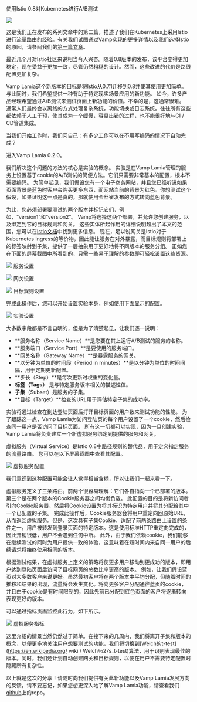 使用Istio 0.8对Kubernetes进行A/B测试

![](https://cdn-images-1.medium.com/max/800/1*SEDs0n1m8vhTPlxOhrudJA.png)

这是我们正在发布的系列文章中的第二篇，描述了我们在Kubernetes上采用Istio进行流量路由的经验。有关我们试图通过Vamp实现的更多详情以及我们选择Istio的原因，请参阅我们的[第一篇文章](https://medium.com/vamp-io/putting-istio-to-work-8513f5218c51)。

最近几个月对Istio社区来说相当令人兴奋。随着0.8版本的发布，该平台变得更加稳定，现在受益于更加一致，尽管仍然粗糙的设计。然而，这些改进的代价是路线配置更加复杂。

Vamp Lamia这个新版本的目标是将Istio从0.7.1迁移到0.8并使其使用更加简单。与此同时，我们希望提供一种有助于特定现实场景应用的新功能。
如今，许多产品经理希望通过A/B测试来测试页面上新功能的价值。不幸的是，这通常很难。
通常人们最终会以离线的方式处理复杂系统，功能切换或日志系统。往往所有这些都依赖于人工干预，使其成为一个缓慢，容易出错的过程，也不能很好地与CI / CD管道集成。

当我们开始工作时，我们问自己：有多少工作可以在不用写编码的情况下自动完成？

进入Vamp Lamia 0.2.0。

我们解决这个问题的方法的核心是实验的概念。
实验是在Vamp Lamia管理的服务上设置基于cookie的A/B测试的简便方法。它们只需要非常基本的配置，根本不需要编码。
为简单起见，我们假设您有一个电子商务网站，并且您已经听说如果页面背景是蓝色时客户会购买更多东西，而网站当前的背景为红色。你想测试这个假设，如果证明这一点是真的，那就使用金丝雀发布的方式转向蓝色背景。

为此，您必须部署要测试的两个版本并标记它们，例如，“version1”和“version2”。 Vamp将选择这两个部署，并允许您创建服务，以及绑定到它的目标规则和网关。
这些实体所起作用的详细说明超出了本文的范围，您可以在[Istio文档](https://istio.io/docs/)中找到更多信息。
现在，足以说网关是Istio对于Kubernetes Ingress的等价物，因此能让服务在对外暴露，而目标规则将部署上的标签映射到子集，提供了一层抽象用于更好地将不同版本的服务分组。
正如您在下面的屏幕截图中所看到的，只需一些易于理解的参数即可轻松设置这些资源。

![](https://cdn-images-1.medium.com/max/800/1*PP5sAruEiaScSLOAfPB5ag.png)
服务设置

![](https://cdn-images-1.medium.com/max/800/1*9WAKB46rHvN-9qDtFvNOtQ.png)
网关设置

![](https://cdn-images-1.medium.com/max/800/1*LkGPB6j0HmOYTS5Mpk4MAA.png)
目标规则设置

完成此操作后，您可以开始设置实验本身，例如使用下面显示的配置。

![](https://cdn-images-1.medium.com/max/800/1*SlV79_8kbprKbbutXp7Spg.png)
实验设置

大多数字段都是不言自明的，但是为了清楚起见，让我们逐一说明：

 -  **服务名称（Service Name）**是您要在其上运行A/B测试的服务的名称。
 -  **服务端口（Service Port）**是要使用的服务端口。
 -  **网关名称（Gateway Name）**是暴露服务的网关。
 -  **以分钟为单位的时间段（Period in minutes）**是以分钟为单位的时间间隔，用于定期更新配置。
-  **步长（Step）**是每次更新时权重的变化量。
 -  **标签（Tags）** 是与特定服务版本相关的描述性值。
 -  **子集**（Subset）是服务的子集。
 -  **目标（Target）**检查的URL用于评估特定子集的成功率。

实验将通过检查在到达登陆页面后打开目标页面的用户数来测试功能的性能。
为了跟踪这一点，Vamp Lamia为访问登陆页的每个用户设置了一个cookie，然后检查同一用户是否访问了目标页面。
所有这一切都可以实现，因为一旦创建实验，Vamp Lamia将负责建立一个新虚拟服务绑定到提供的服务和网关。

虚拟服务（Virtual Service）是Istio 0.8中路径规则的替代品，用于定义指定服务的流量路由。
您可以在以下屏幕截图中查看其配置。

![](https://cdn-images-1.medium.com/max/800/1*2VxrlhZT4_ReuZBzaasNVg.png)
虚拟服务配置

我们意识到这种配置可能会让人觉得相当含糊，所以让我们一起来看一下。

虚拟服务定义了三条路由。前两个很容易理解：它们各自指向一个已部署的版本。第三个是在两个版本的Cookie服务器之间均衡负载。
此配置的目的是将新访问者引向Cookie服务器，然后将Cookie设置为将其标识为特定用户并将其分配给其中一个已配置的子集。
完成此操作后，Cookie服务器会将用户重定向回原始URL，从而返回虚拟服务。但是，这次具有子集Cookie，适配了前两条路由上设置的条件之一，用户被转发到登录页面的特定版本。这是使用标准HTTP重定向完成的，因此开销很低，用户不会遇到任何中断。
此外，由于我们依赖cookie，我们能够在继续测试的同时为用户提供一致的体验，这意味着在短时间内来自同一用户的后续请求将始终使用相同的版本。

根据测试结果，在虚拟服务上定义的策略将使更多用户移动到更成功的版本，即用户达到登陆页面后访问了目标网页的总数比率更高的版本。
例如，让我们假设蓝页对大多数客户来说更好。虽然最初客户将在两个版本中平均分配，但随着时间的推移和结果的出现，流量将会发生变化。将向更多客户分配通往蓝页的cookie，并且由于cookie是有时间限制的，因此先前已分配到红色页面的客户将逐渐转向表现更好的版本。

可以通过指标页面监控此行为，如下所示。

![](https://cdn-images-1.medium.com/max/800/1*VbWOYP-7vpSoyjsYmVZ8aQ.png)
虚拟服务指标

这里介绍的情景当然仍然过于简单。在接下来的几周内，我们将离开子集和版本的概念，以便更多地关注用户想要测试的功能，我们将切换到[Welch的t-test](https://en.wikipedia.org/ wiki / Welch％27s_t-test)算法，用于识别表现最佳的版本。同时，我们还计划自动创建网关和目标规则，以便在用户不需要特定配置时隐藏所有复杂性。

以上就是这次的分享！请随时向我们提供有关此新功能以及Vamp Lamia发展方向的反馈，请不要忘记，如果您想更深入地了解Vamp Lamia功能，请查看我们[github](https://github.com/magneticio/vamp2setup)上的repo。

